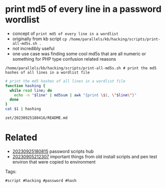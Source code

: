 # print md5 of every line in a password wordlist

- concept of `print md5 of every line in a wordlist`
- originally from kb script `cp /home/parallels/kb/hacking/scripts/print-all-md5s.sh .`
- not incredibly useful
- one use case was finding some cool md5s that are all numeric or something for PHP type confusion related reasons

```
/home/parallels/kb/hacking/scripts/print-all-md5s.sh # print the md5 hashes of all lines in a wordlist file
```

```bash
# print the md5 hashes of all lines in a wordlist file
function hashing {
  while read line; do
    echo -n "$line" | md5sum | awk "{print \$1, \"$line\"}"
  done
}
cat $1 | hashing
```

` zet/20230925180416/README.md `

# Related

- [20230925180815](/zet/20230925180815/README.md) password scripts hub
- [20230905212307](/zet/20230905212307/README.md) important things from old install scripts and pen test environ that were copied to environment

Tags:

    #script #hacking #password #hash
